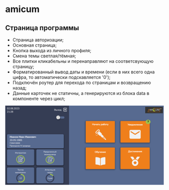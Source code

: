 # amicum

## Страница программы

- Страница авторизации;
- Основная страница;
- Кнопка выхода из личного профиля;
- Смена темы светлая/тёмная;
- Все плитки кликабельны и перенаправляют на соответсвующую страницу;
- Форматированный вывод даты и времени (если в них всего одна цифра, то автоматически подскавляется '0');
- Подключён роутер для перехода по страницам и возвращению назад;
- Данные карточек не статичны, а генерируются из блока data в компоненте через цикл;

![Вид:](./final.png)